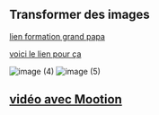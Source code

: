 ## Transformer des images
[lien formation grand papa](https://github.com/jpbrasile/formationIA2.0)

[voici le lien pour ça](https://huggingface.co/spaces/InstantX/InstantID)




![image (4)](https://github.com/AliceAime/appris-de-Grand-papa/assets/157052534/dcfdd315-e966-40cf-941d-433d968eec55)
 ![image (5)](https://github.com/AliceAime/appris-de-Grand-papa/assets/157052534/96ede762-6010-431d-b773-d96c75462fb6)




## [vidéo avec Mootion](https://www.mootion.com/landing)
